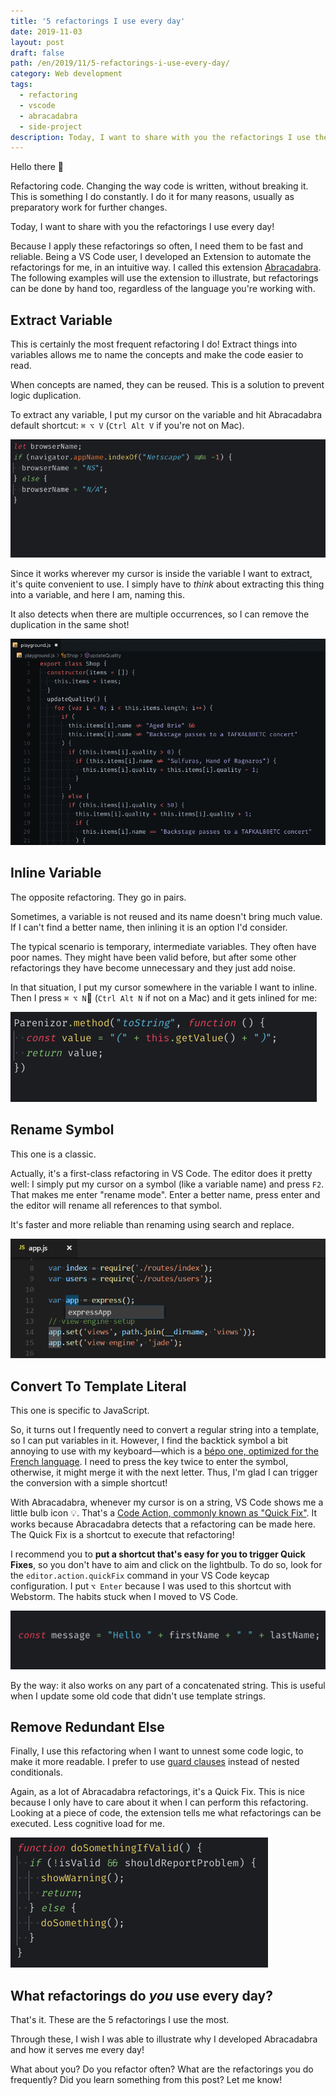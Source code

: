 ```yaml
---
title: '5 refactorings I use every day'
date: 2019-11-03
layout: post
draft: false
path: /en/2019/11/5-refactorings-i-use-every-day/
category: Web development
tags:
  - refactoring
  - vscode
  - abracadabra
  - side-project
description: Today, I want to share with you the refactorings I use the most on VS Code!
---
```


Hello there 👋

Refactoring code. Changing the way code is written, without breaking it. This is something I do constantly. I do it for many reasons, usually as preparatory work for further changes.

Today, I want to share with you the refactorings I use every day!

Because I apply these refactorings so often, I need them to be fast and reliable. Being a VS Code user, I developed an Extension to automate the refactorings for me, in an intuitive way. I called this extension [Abracadabra](http://bit.ly/vscode-abracadabra). The following examples will use the extension to illustrate, but refactorings can be done by hand too, regardless of the language you're working with.

## Extract Variable

This is certainly the most frequent refactoring I do! Extract things into variables allows me to name the concepts and make the code easier to read.

When concepts are named, they can be reused. This is a solution to prevent logic duplication.

To extract any variable, I put my cursor on the variable and hit Abracadabra default shortcut: `⌘ ⌥ V` (`Ctrl Alt V` if you're not on Mac).

![Illustration of the refactoring](./extract-variable-partial.gif)

Since it works wherever my cursor is inside the variable I want to extract, it's quite convenient to use. I simply have to _think_ about extracting this thing into a variable, and here I am, naming this.

It also detects when there are multiple occurrences, so I can remove the duplication in the same shot!

![Illustration of the refactoring](./extract-variable-multiple-occurrences.gif)

## Inline Variable

The opposite refactoring. They go in pairs.

Sometimes, a variable is not reused and its name doesn't bring much value. If I can't find a better name, then inlining it is an option I'd consider.

The typical scenario is temporary, intermediate variables. They often have poor names. They might have been valid before, but after some other refactorings they have become unnecessary and they just add noise.

In that situation, I put my cursor somewhere in the variable I want to inline. Then I press `⌘ ⌥ N` (`Ctrl Alt N` if not on a Mac) and it gets inlined for me:

![Illustration of the refactoring](./inline-variable.gif)

## Rename Symbol

This one is a classic.

Actually, it's a first-class refactoring in VS Code. The editor does it pretty well: I simply put my cursor on a symbol (like a variable name) and press `F2`. That makes me enter "rename mode". Enter a better name, press enter and the editor will rename all references to that symbol.

It's faster and more reliable than renaming using search and replace.

![Illustration of the refactoring](./rename.png)

## Convert To Template Literal

This one is specific to JavaScript.

So, it turns out I frequently need to convert a regular string into a template, so I can put variables in it. However, I find the backtick symbol a bit annoying to use with my keyboard—which is a [bépo one, optimized for the French language](https://ccm.net/faq/32759-bepo-a-keyboard-layout-optimized-for-the-french-language). I need to press the key twice to enter the symbol, otherwise, it might merge it with the next letter. Thus, I'm glad I can trigger the conversion with a simple shortcut!

With Abracadabra, whenever my cursor is on a string, VS Code shows me a little bulb icon 💡. That's a [Code Action, commonly known as "Quick Fix"](https://code.visualstudio.com/docs/editor/refactoring#_code-actions-quick-fixes-and-refactorings). It works because Abracadabra detects that a refactoring can be made here. The Quick Fix is a shortcut to execute that refactoring!

I recommend you to **put a shortcut that's easy for you to trigger Quick Fixes**, so you don't have to aim and click on the lightbulb. To do so, look for the `editor.action.quickFix` command in your VS Code keycap configuration. I put `⌥ Enter` because I was used to this shortcut with Webstorm. The habits stuck when I moved to VS Code.

![Illustration of the refactoring](./convert-to-template-literal.gif)

By the way: it also works on any part of a concatenated string. This is useful when I update some old code that didn't use template strings.

## Remove Redundant Else

Finally, I use this refactoring when I want to unnest some code logic, to make it more readable. I prefer to use [guard clauses](https://refactoring.guru/replace-nested-conditional-with-guard-clauses) instead of nested conditionals.

Again, as a lot of Abracadabra refactorings, it's a Quick Fix. This is nice because I only have to care about it when I can perform this refactoring. Looking at a piece of code, the extension tells me what refactorings can be executed. Less cognitive load for me.

![Illustration of the refactoring](./remove-redundant-else.gif)

## What refactorings do _you_ use every day?

That's it. These are the 5 refactorings I use the most.

Through these, I wish I was able to illustrate why I developed Abracadabra and how it serves me every day!

What about you? Do you refactor often? What are the refactorings you do frequently? Did you learn something from this post? Let me know!
